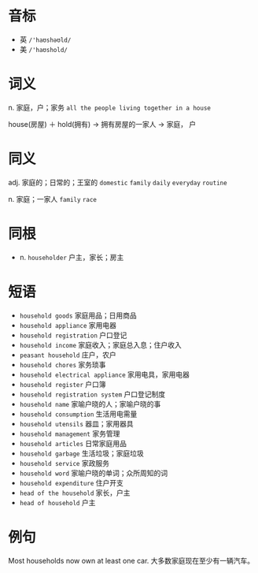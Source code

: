 # 音标

- 英 `/'haʊshəʊld/`
- 美 `/'haʊshold/`

# 词义

n. 家庭，户；家务
`all the people living together in a house`



house(房屋) ＋ hold(拥有) → 拥有房屋的一家人 → 家庭， 户

# 同义

adj. 家庭的；日常的；王室的
`domestic` `family` `daily` `everyday` `routine`

n. 家庭；一家人
`family` `race`

# 同根

- n. `householder` 户主，家长；房主

# 短语

- `household goods` 家庭用品；日用商品
- `household appliance` 家用电器
- `household registration` 户口登记
- `household income` 家庭收入；家庭总入息；住户收入
- `peasant household` 庄户，农户
- `household chores` 家务琐事
- `household electrical appliance` 家用电具，家用电器
- `household register` 户口簿
- `household registration system` 户口登记制度
- `household name` 家喻户晓的人；家喻户晓的事
- `household consumption` 生活用电需量
- `household utensils` 器皿；家用器具
- `household management` 家务管理
- `household articles` 日常家庭用品
- `household garbage` 生活垃圾；家庭垃圾
- `household service` 家政服务
- `household word` 家喻户晓的单词；众所周知的词
- `household expenditure` 住户开支
- `head of the household` 家长，户主
- `head of household` 户主

# 例句

Most households now own at least one car.
大多数家庭现在至少有一辆汽车。


